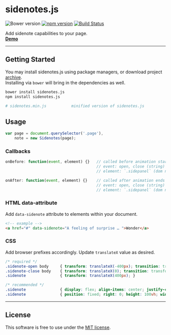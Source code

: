 # sidenotes.js
![Bower version](https://img.shields.io/bower/v/sidenotes.js.svg?style=flat)
[![npm version](https://img.shields.io/npm/v/sidenotes.js.svg?style=flat)](https://www.npmjs.com/package/sidenotes.js)
[![Build Status](https://travis-ci.org/bcorreia/sidenotes.js.svg?branch=master)](https://travis-ci.org/bcorreia/sidenotes.js)

Add sidenote capabilities to your page.<br />
[**Demo**](http://bcorreia.com/projects/sidenotes.js/src/demo.html)

---
## Getting Started
You may install sidenotes.js using package managers, or download project [archive](https://github.com/bcorreia/sidenotes.js/archive/master.zip).<br />
Installing via `bower` will bring in the dependencies as well.
```bash
bower install sidenotes.js
npm install sidenotes.js

# sidenotes.min.js           minified version of sidenotes.js
```

## Usage
```javascript
var page = document.querySelector('.page'),
    note = new Sidenotes(page);
```

### Callbacks
```javascript
onBefore: function(event, element) {}   // called before animation starts
                                        // event: open, close (string)
                                        // element: `.sidepanel` (dom node)

onAfter: function(event, element) {}    // called after animation ends
                                        // event: open, close (string)
                                        // element: `.sidepanel` (dom node)
```

### HTML data-attribute
Add `data-sidenote` attribute to elements within your document.
```html
<!-- example -->
<a href="#" data-sidenote="A feeling of surprise … ">Wonder</a>
```

### CSS
Add browser prefixes accordingly.
Update `translateX` value as desired.
```css
/* required */
.sidenote-open body     { transform: translateX(-400px); transition: transform .5s; overflow-y: hidden; }
.sidenote-close body    { transform: translateX(0); transition: transform .5s; }
.sidenote               { transform: translateX(400px); }

/* recommended */
.sidenote               { display: flex; align-items: center; justify-content:center; }
.sidenote               { position: fixed; right: 0; height: 100vh; width: 400px; border-left:1px solid #333; }
```
---

## License
This software is free to use under the [MIT license](https://github.com/bcorreia/sidenotes.js/blob/master/license.md).
